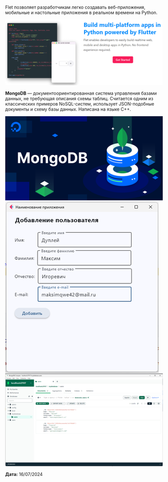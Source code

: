 Flet позволяет разработчикам легко создавать веб-приложения, мобильные и настольные приложения в реальном времени на Python.

![img.png](img/img.png)

**MongoDB** — документоориентированная система управления базами данных, не требующая описания схемы таблиц.
Считается одним из классических примеров NoSQL-систем, использует JSON-подобные документы и схему базы данных.
Написана на языке C++.

![img_1.png](img/img_1.png)
![img_2.png](img/img_2.png)
![img_3.png](img/img_3.png)

**Дата:** 16/07/2024